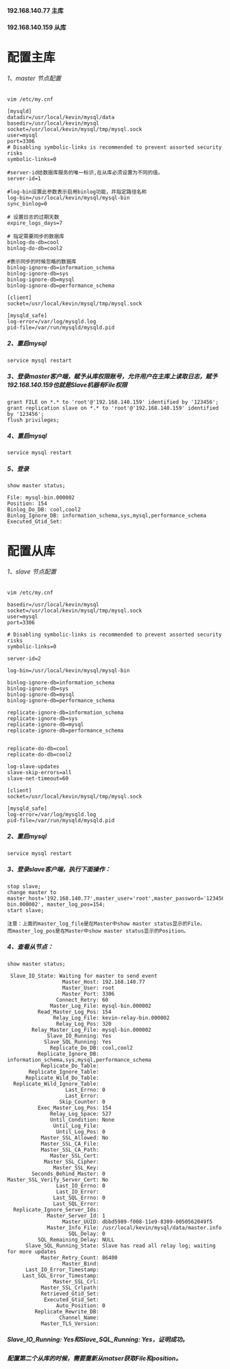 #### 192.168.140.77 主库
#### 192.168.140.159 从库     

# 配置主库
###### 1、master 节点配置
    vim /etc/my.cnf
    
    [mysqld]
    datadir=/usr/local/kevin/mysql/data
    basedir=/usr/local/kevin/mysql
    socket=/usr/local/kevin/mysql/tmp/mysql.sock
    user=mysql
    port=3306
    # Disabling symbolic-links is recommended to prevent assorted security risks
    symbolic-links=0
    
    #server-id给数据库服务的唯一标识,在从库必须设置为不同的值。
    server-id=1
    
    #log-bin设置此参数表示启用binlog功能，并指定路径名称
    log-bin=/usr/local/kevin/mysql/mysql-bin
    sync_binlog=0
    
    # 设置日志的过期天数
    expire_logs_days=7
    
    # 指定需要同步的数据库
    binlog-do-db=cool
    binlog-do-db=cool2
    
    #表示同步的时候忽略的数据库
    binlog-ignore-db=information_schema
    binlog-ignore-db=sys
    binlog-ignore-db=mysql
    binlog-ignore-db=performance_schema
    
    [client]
    socket=/usr/local/kevin/mysql/tmp/mysql.sock
    
    [mysqld_safe]
    log-error=/var/log/mysqld.log
    pid-file=/var/run/mysqld/mysqld.pid
    
##### 2、重启mysql
    service mysql restart
    
##### 3、登录master客户端，赋予从库权限账号，允许用户在主库上读取日志，赋予192.168.140.159也就是Slave机器有File权限
    grant FILE on *.* to 'root'@'192.168.140.159' identified by '123456';
    grant replication slave on *.* to 'root'@'192.168.140.159' identified by '123456';
    flush privileges;
    
##### 4、重启mysql
    service mysql restart
    
##### 5、登录
    show master status;
    
    File: mysql-bin.000002
    Position: 154
    Binlog_Do_DB: cool,cool2
    Binlog_Ignore_DB: information_schema,sys,mysql,performance_schema
    Executed_Gtid_Set:
    

# 配置从库
###### 1、slave 节点配置
    vim /etc/my.cnf
    
    basedir=/usr/local/kevin/mysql
    socket=/usr/local/kevin/mysql/tmp/mysql.sock
    user=mysql
    port=3306
    
    # Disabling symbolic-links is recommended to prevent assorted security risks
    symbolic-links=0
    
    server-id=2
    
    log-bin=/usr/local/kevin/mysql/mysql-bin
    
    binlog-ignore-db=information_schema
    binlog-ignore-db=sys
    binlog-ignore-db=mysql
    binlog-ignore-db=performance_schema
    
    replicate-ignore-db=information_schema
    replicate-ignore-db=sys
    replicate-ignore-db=mysql
    replicate-ignore-db=performance_schema
    
    
    replicate-do-db=cool
    replicate-do-db=cool2
    
    log-slave-updates
    slave-skip-errors=all
    slave-net-timeout=60
    
    [client]
    socket=/usr/local/kevin/mysql/tmp/mysql.sock
    
    [mysqld_safe]
    log-error=/var/log/mysqld.log
    pid-file=/var/run/mysqld/mysqld.pid
    
##### 2、重启mysql
    service mysql restart
    

##### 3、登录slave客户端，执行下面操作：
    stop slave;
    change master to master_host='192.168.140.77',master_user='root',master_password='123456',master_log_file='mysql-bin.000002', master_log_pos=154;
    start slave;
   
    注意：上面的master_log_file是在Master中show master status显示的File，
    而master_log_pos是在Master中show master status显示的Position。
    
##### 4、查看从节点：
    show master status;
    
     Slave_IO_State: Waiting for master to send event
                      Master_Host: 192.168.140.77
                      Master_User: root
                      Master_Port: 3306
                    Connect_Retry: 60
                  Master_Log_File: mysql-bin.000002
              Read_Master_Log_Pos: 154
                   Relay_Log_File: kevin-relay-bin.000002
                    Relay_Log_Pos: 320
            Relay_Master_Log_File: mysql-bin.000002
                 Slave_IO_Running: Yes
                Slave_SQL_Running: Yes
                  Replicate_Do_DB: cool,cool2
              Replicate_Ignore_DB: information_schema,sys,mysql,performance_schema
               Replicate_Do_Table:
           Replicate_Ignore_Table:
          Replicate_Wild_Do_Table:
      Replicate_Wild_Ignore_Table:
                       Last_Errno: 0
                       Last_Error:
                     Skip_Counter: 0
              Exec_Master_Log_Pos: 154
                  Relay_Log_Space: 527
                  Until_Condition: None
                   Until_Log_File:
                    Until_Log_Pos: 0
               Master_SSL_Allowed: No
               Master_SSL_CA_File:
               Master_SSL_CA_Path:
                  Master_SSL_Cert:
                Master_SSL_Cipher:
                   Master_SSL_Key:
            Seconds_Behind_Master: 0
    Master_SSL_Verify_Server_Cert: No
                    Last_IO_Errno: 0
                    Last_IO_Error:
                   Last_SQL_Errno: 0
                   Last_SQL_Error:
      Replicate_Ignore_Server_Ids:
                 Master_Server_Id: 1
                      Master_UUID: dbbd5989-f008-11e9-8309-0050562049f5
                 Master_Info_File: /usr/local/kevin/mysql/data/master.info
                        SQL_Delay: 0
              SQL_Remaining_Delay: NULL
          Slave_SQL_Running_State: Slave has read all relay log; waiting for more updates
               Master_Retry_Count: 86400
                      Master_Bind:
          Last_IO_Error_Timestamp:
         Last_SQL_Error_Timestamp:
                   Master_SSL_Crl:
               Master_SSL_Crlpath:
               Retrieved_Gtid_Set:
                Executed_Gtid_Set:
                    Auto_Position: 0
             Replicate_Rewrite_DB:
                     Channel_Name:
               Master_TLS_Version:
               
##### Slave_IO_Running: Yes和Slave_SQL_Running: Yes，证明成功。

##### 配置第二个从库的时候，需要重新从matser获取File和position。
    
    
    



    
    

